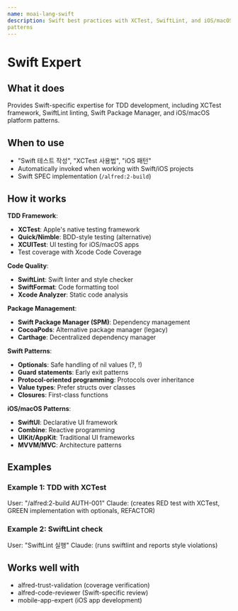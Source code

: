 ```yaml
---
name: moai-lang-swift
description: Swift best practices with XCTest, SwiftLint, and iOS/macOS development
patterns
---
```


# Swift Expert

## What it does

Provides Swift-specific expertise for TDD development, including XCTest framework, SwiftLint linting, Swift Package Manager, and iOS/macOS platform patterns.

## When to use

- "Swift 테스트 작성", "XCTest 사용법", "iOS 패턴"
- Automatically invoked when working with Swift/iOS projects
- Swift SPEC implementation (`/alfred:2-build`)

## How it works

**TDD Framework**:
- **XCTest**: Apple's native testing framework
- **Quick/Nimble**: BDD-style testing (alternative)
- **XCUITest**: UI testing for iOS/macOS apps
- Test coverage with Xcode Code Coverage

**Code Quality**:
- **SwiftLint**: Swift linter and style checker
- **SwiftFormat**: Code formatting tool
- **Xcode Analyzer**: Static code analysis

**Package Management**:
- **Swift Package Manager (SPM)**: Dependency management
- **CocoaPods**: Alternative package manager (legacy)
- **Carthage**: Decentralized dependency manager

**Swift Patterns**:
- **Optionals**: Safe handling of nil values (?, !)
- **Guard statements**: Early exit patterns
- **Protocol-oriented programming**: Protocols over inheritance
- **Value types**: Prefer structs over classes
- **Closures**: First-class functions

**iOS/macOS Patterns**:
- **SwiftUI**: Declarative UI framework
- **Combine**: Reactive programming
- **UIKit/AppKit**: Traditional UI frameworks
- **MVVM/MVC**: Architecture patterns

## Examples

### Example 1: TDD with XCTest
User: "/alfred:2-build AUTH-001"
Claude: (creates RED test with XCTest, GREEN implementation with optionals, REFACTOR)

### Example 2: SwiftLint check
User: "SwiftLint 실행"
Claude: (runs swiftlint and reports style violations)

## Works well with

- alfred-trust-validation (coverage verification)
- alfred-code-reviewer (Swift-specific review)
- mobile-app-expert (iOS app development)
